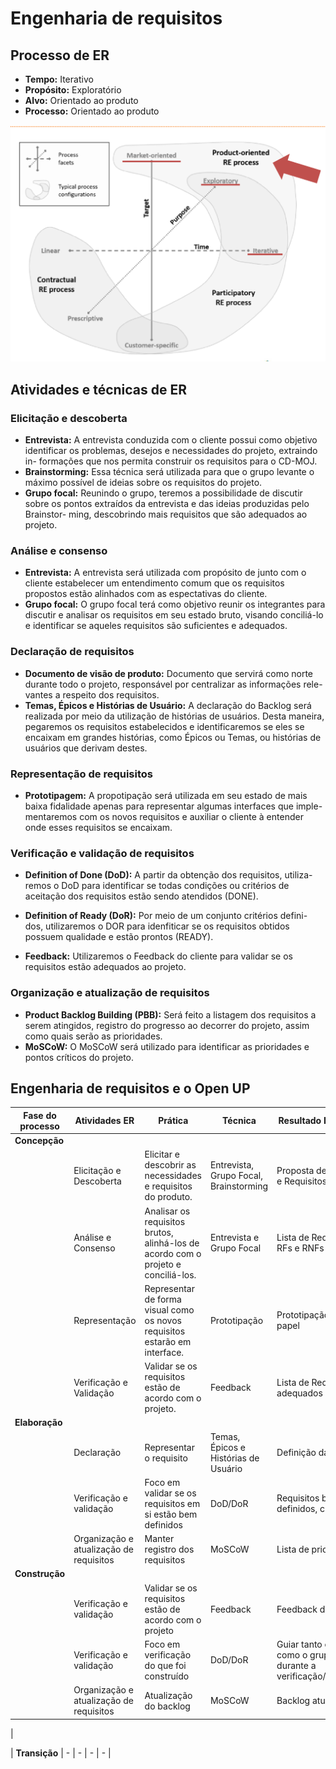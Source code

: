 # Engenharia de requisitos

## Processo de ER

- **Tempo:** Iterativo
- **Propósito:** Exploratório
- **Alvo:** Orientado ao produto
- **Processo:** Orientado ao produto

![Faceta processo](../assets/faceta.png)

## Atividades e técnicas de ER

### Elicitação e descoberta

- **Entrevista:** A entrevista conduzida com o cliente possui como objetivo identificar os problemas, desejos e necessidades do projeto, extraindo in- formações que nos permita construir os requisitos para o CD-MOJ.
- **Brainstorming:** Essa técnica será utilizada para que o grupo levante o máximo possível de ideias sobre os requisitos do projeto.
- **Grupo focal:** Reunindo o grupo, teremos a possibilidade de discutir sobre os pontos extraídos da entrevista e das ideias produzidas pelo Brainstor- ming, descobrindo mais requisitos que são adequados ao projeto.

### Análise e consenso

- **Entrevista:** A entrevista será utilizada com propósito de junto com o cliente estabelecer um entendimento comum que os requisitos propostos estão alinhados com as espectativas do cliente.
- **Grupo focal:** O grupo focal terá como objetivo reunir os integrantes para discutir e analisar os requisitos em seu estado bruto, visando conciliá-lo e identificar se aqueles requisitos são suficientes e adequados.

### Declaração de requisitos

- **Documento de visão de produto:** Documento que servirá como norte durante todo o projeto, responsável por centralizar as informações rele- vantes a respeito dos requisitos.
- **Temas, Épicos e Histórias de Usuário:** A declaração do Backlog será realizada por meio da utilização de histórias de usuários. Desta maneira, pegaremos os requisitos estabelecidos e identificaremos se eles se encaixam em grandes histórias, como Épicos ou Temas, ou histórias de usuários que derivam destes. 

### Representação de requisitos

- **Prototipagem:** A propotipação será utilizada em seu estado de mais baixa fidalidade apenas para representar algumas interfaces que imple- mentaremos com os novos requisitos e auxiliar o cliente à entender onde esses requisitos se encaixam.

### Verificação e validação de requisitos

- **Definition of Done (DoD):** A partir da obtenção dos requisitos, utiliza- remos o DoD para identificar se todas condições ou critérios de aceitação dos requisitos estão sendo atendidos (DONE).

- **Definition of Ready (DoR):** Por meio de um conjunto critérios defini- dos, utilizaremos o DOR para idenfiticar se os requisitos obtidos possuem qualidade e estão prontos (READY).
- **Feedback:** Utilizaremos o Feedback do cliente para validar se os requisitos estão adequados ao projeto.

### Organização e atualização de requisitos

- **Product Backlog Building (PBB):** Será feito a listagem dos requisitos a serem atingidos, registro do progresso ao decorrer do projeto, assim como quais serão as prioridades.
- **MoSCoW:** O MoSCoW será utilizado para identificar as prioridades e
  pontos críticos do projeto.

## Engenharia de requisitos e o Open UP

| Fase do processo | Atividades ER                           | Prática                                                                           | Técnica                                | Resultado Esperado                                                 |
| ---------------- | --------------------------------------- | --------------------------------------------------------------------------------- | -------------------------------------- | ------------------------------------------------------------------ |
| **Concepção**    |                                         |                                                                                   |                                        |                                                                    |
|                  | Elicitação e Descoberta                 | Elicitar e descobrir as necessidades e requisitos do produto.                     | Entrevista, Grupo Focal, Brainstorming | Proposta de Solução e Requisitos Brutos                            |
|                  | Análise e Consenso                      | Analisar os requisitos brutos, alinhá-los de acordo com o projeto e conciliá-los. | Entrevista e Grupo Focal               | Lista de Requisitos RFs e RNFs                                     |
|                  | Representação                           | Representar de forma visual como os novos requisitos estarão em interface.        | Prototipação                           | Prototipação em papel                                              |
|                  | Verificação e Validação                 | Validar se os requisitos estão de acordo com o projeto.                           | Feedback                               | Lista de Requisitos adequados                                      |
| **Elaboração**   |                                         |                                                                                   |                                        |                                                                    |
|                  | Declaração                              | Representar o requisito                                                           | Temas, Épicos e Histórias de Usuário                                | Definição das US                                         |
|                  | Verificação e validação                 | Foco em validar se os requisitos em si estão bem definidos                        | DoD/DoR                                | Requisitos bem definidos, checklist                                |
|                  | Organização e atualização de requisitos | Manter registro dos requisitos                                                    | MoSCoW                                 | Lista de prioridades                                               |
| **Construção**   |                                         |                                                                                   |                                        |                                                                    |
|                  | Verificação e validação                 | Validar se os requisitos estão de acordo com o projeto                            | Feedback                               | Feedback do cliente                                                |
|                  | Verificação e validação                 | Foco em verificação do que foi construído                                         | DoD/DoR                                | Guiar tanto o cliente como o grupo durante a verificação/validação |
|  | Organização e atualização de requisitos                                                    | Atualização do backlog                                |  MoSCoW                                               | Backlog atualizado
| 

| **Transição**    | -                                       | -                                                                                 | -                                      | -                                                                  |
